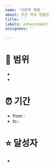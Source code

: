 ```yaml
---
name: '이번주 목표 '
about: 주간 목표 템플릿
title: ''
labels: enhancement
assignees: ''

---
```


# 📜 범위
- 
-

# ⏰ 기간
- from :
- to :

# ⭐ 달성자
-
